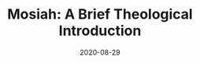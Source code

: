 ---
date: 2020-08-29
dateYear: 2020
isbn: 9780842500128
title: "Mosiah: A Brief Theological Introduction"
description: "The prophet Mormon faces the monumental task of abridging Nephite history for future generations. He looks back hundreds of years to discern God's hand amid the people's divisions and conversations. Multiple records recount multiple migrations to lands where different kings organize competing societies. A righteous monarghy ends, and a reign of judges begins."
cover: cover-mosiah-a-brief-theological-introduction.jpeg
coverGoogle: https://books.google.com/books/content?id=rdNMzQEACAAJ&printsec=frontcover&img=1&zoom=1&source=gbs_api
pageCount: 146
authors: James E. Faulconer
publishers: Neal A. Maxwell Institute for Religious Scholarship
published: 2020-02
publishedYear: 2020
bookSeries: Brief Theological Introductions to the Book of Mormon
shelves:
- non-fiction
- faith
---